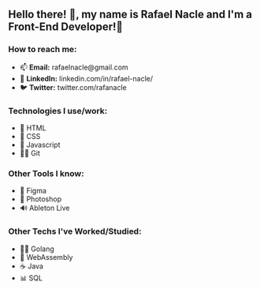 <h2>Hello there! 👋, my name is Rafael Nacle and I'm a Front-End Developer!🖤</h2>

<h3>How to reach me:</h3>
<ul>
  <li>📫 <b>Email:</b> rafaelnacle@gmail.com</li>
  <li>🛅 <b>LinkedIn:</b> linkedin.com/in/rafael-nacle/</li>
  <li>🐦 <b>Twitter:</b> twitter.com/rafanacle</li>
</ul>

<h3>Technologies I use/work:</h3>
<ul>
  <li>🦴 HTML</li>
  <li>🦋 CSS</li>
  <li>🧠 Javascript</li>
  <li>🐱‍👤 Git</li>
</ul>

<h3>Other Tools I know:</h3>
<ul>
  <li>🧪 Figma</li>
  <li>📸 Photoshop</li>
  <li>🔊 Ableton Live</li>
</ul>

<h3>Other Techs I've Worked/Studied:</h3>
<ul>
  <li>🐱‍🚀 Golang</li>
  <li>🦚 WebAssembly</li>
  <li>☕ Java</li>
  <li>📊 SQL</li>
</ul>


